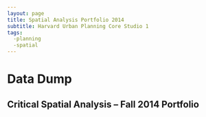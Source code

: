 ```yaml
---
layout: page
title: Spatial Analysis Portfolio 2014
subtitle: Harvard Urban Planning Core Studio 1
tags:
  -planning
  -spatial
---
```


# Data Dump
## Critical Spatial Analysis – Fall 2014 Portfolio

<div data-configid="1910965/12306840" style="width:525px; height:170px;" class="issuuembed"></div><script type="text/javascript" src="//e.issuu.com/embed.js" async="true"></script>